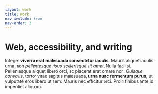```yaml
---
layout: work
title: Work
nav-include: true
nav-order: 3
---
```


# Web, accessibility, and writing

Integer **viverra erat malesuada consectetur iaculis**. Mauris aliquet iaculis urna, non _pellentesque risus scelerisque sit amet_. Nulla facilisi. Pellentesque aliquet libero orci, ac placerat erat ornare non. _Quisque convallis_, tortor vitae sagittis malesuada, **urna nunc fermentum purus**, ut vulputate eros libero ut sem. Mauris nec efficitur orci. Proin finibus ante id imperdiet aliquam.